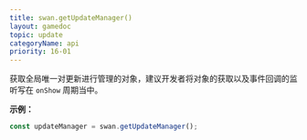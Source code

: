 ```yaml
---
title: swan.getUpdateManager()
layout: gamedoc
topic: update
categoryName: api
priority: 16-01
---
```


获取全局唯一对更新进行管理的对象，建议开发者将对象的获取以及事件回调的监听写在 `onShow` 周期当中。

**示例：**

```js
const updateManager = swan.getUpdateManager();
```
